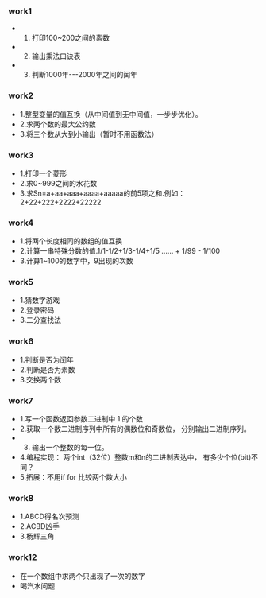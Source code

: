 ### work1
* 1. 打印100~200之间的素数 
* 2. 输出乘法口诀表 
* 3. 判断1000年---2000年之间的闰年 
### work2
* 1.整型变量的值互换（从中间值到无中间值，一步步优化）。
* 2.求两个数的最大公约数
* 3.将三个数从大到小输出（暂时不用函数法）
### work3
* 1.打印一个菱形
* 2.求0~999之间的水花数
* 3.求Sn=a+aa+aaa+aaaa+aaaaa的前5项之和.例如：2+22+222+2222+22222 
### work4
* 1.将两个长度相同的数组的值互换
* 2.计算一串特殊分数的值.1/1-1/2+1/3-1/4+1/5 …… + 1/99 - 1/100 
* 3.计算1~100的数字中，9出现的次数
### work5
* 1.猜数字游戏
* 2.登录密码
* 3.二分查找法
### work6
* 1.判断是否为闰年
* 2.判断是否为素数
* 3.交换两个数
### work7
* 1.写一个函数返回参数二进制中 1 的个数 
* 2.获取一个数二进制序列中所有的偶数位和奇数位， 分别输出二进制序列。 
* 3. 输出一个整数的每一位。 
* 4.编程实现： 两个int（32位）整数m和n的二进制表达中， 有多少个位(bit)不同？ 
* 5.拓展：不用if  for  比较两个数大小
### work8
* 1.ABCD得名次预测
* 2.ACBD凶手
* 3.杨辉三角
### work12
* 在一个数组中求两个只出现了一次的数字
* 喝汽水问题
